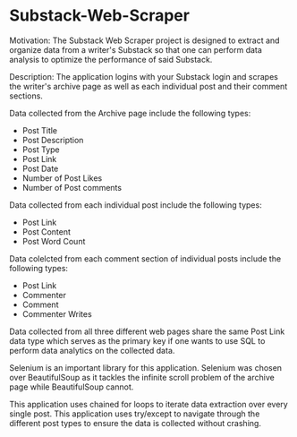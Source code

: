 # Substack-Web-Scraper

Motivation:
The Substack Web Scraper project is designed to extract and organize data from a writer's Substack so that one can perform data analysis to optimize the performance of said Substack.

Description:
The application logins with your Substack login and scrapes the writer's archive page as well as each individual post and their comment sections.

Data collected from the Archive page include the following types:
- Post Title
- Post Description
- Post Type
- Post Link
- Post Date
- Number of Post Likes
- Number of Post comments

Data collected from each individual post include the following types:
- Post Link
- Post Content
- Post Word Count

Data colelcted from each comment section of individual posts include the following types:
- Post Link
- Commenter
- Comment
- Commenter Writes

Data collected from all three different web pages share the same Post Link data type which serves as the primary key if one wants to use SQL to perform data analytics on the collected data.

Selenium is an important library for this application. Selenium was chosen over BeautifulSoup as it tackles the infinite scroll problem of the archive page while BeautifulSoup cannot.

This application uses chained for loops to iterate data extraction over every single post.
This application uses try/except to navigate through the different post types to ensure the data is collected without crashing.
